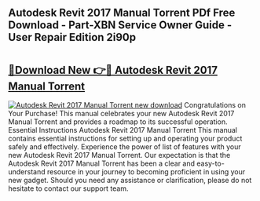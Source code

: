 ## Autodesk Revit 2017 Manual Torrent PDf Free Download - Part-XBN Service Owner Guide - User Repair Edition 2i90p

# <h2><a href="http://bc81078.oget.top/?id=Autodesk+Revit+2017+Manual+Torrent">🔗Download New 👉🔴 Autodesk Revit 2017 Manual Torrent</a></h2>

[![Autodesk Revit 2017 Manual Torrent new download](https://i.imgur.com/5g1atiW.png)](http://bc81078.oget.top/?id=Autodesk+Revit+2017+Manual+Torrent)
Congratulations on Your Purchase! This manual celebrates your new Autodesk Revit 2017 Manual Torrent and provides a roadmap to its successful operation. Essential Instructions Autodesk Revit 2017 Manual Torrent This manual contains essential instructions for setting up and operating your product safely and effectively. Experience the power of list of features with your new Autodesk Revit 2017 Manual Torrent. Our expectation is that the Autodesk Revit 2017 Manual Torrent has been a clear and easy-to-understand resource in your journey to becoming proficient in using your new gadget. Should you need any assistance or clarification, please do not hesitate to contact our support team.
